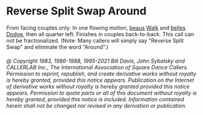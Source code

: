 
# Reverse Split Swap Around

From facing couples only: In one flowing motion, 
[beaus](../a1/belles_and_beaus.md)
[Walk](../ms/walk_and_dodge.md) and 
[belles](../a1/belles_and_beaus.md)
[Dodge](../ms/walk_and_dodge.md),
then all quarter left. Finishes in couples back-to-back. This call can not be
fractionalized. (Note: Many callers will simply say "Reverse Split
Swap" and eliminate the word "Around".)

###### @ Copyright 1983, 1986-1988, 1995-2021 Bill Davis, John Sybalsky and CALLERLAB Inc., The International Association of Square Dance Callers. Permission to reprint, republish, and create derivative works without royalty is hereby granted, provided this notice appears. Publication on the Internet of derivative works without royalty is hereby granted provided this notice appears. Permission to quote parts or all of this document without royalty is hereby granted, provided this notice is included. Information contained herein shall not be changed nor revised in any derivation or publication.
